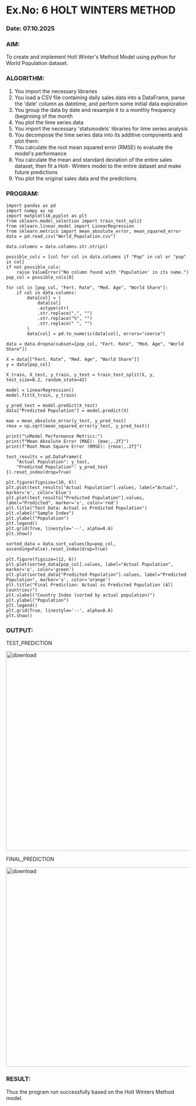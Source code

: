 # Ex.No: 6               HOLT WINTERS METHOD
### Date: 07.10.2025

### AIM:
To create and implement Holt Winter's Method Model using python for World Population dataset.
### ALGORITHM:
1. You import the necessary libraries
2. You load a CSV file containing daily sales data into a DataFrame, parse the 'date' column as
datetime, and perform some initial data exploration
3. You group the data by date and resample it to a monthly frequency (beginning of the month
4. You plot the time series data
5. You import the necessary 'statsmodels' libraries for time series analysis
6. You decompose the time series data into its additive components and plot them:
7. You calculate the root mean squared error (RMSE) to evaluate the model's performance
8. You calculate the mean and standard deviation of the entire sales dataset, then fit a Holt-
Winters model to the entire dataset and make future predictions
9. You plot the original sales data and the predictions
### PROGRAM:
```
import pandas as pd
import numpy as np
import matplotlib.pyplot as plt
from sklearn.model_selection import train_test_split
from sklearn.linear_model import LinearRegression
from sklearn.metrics import mean_absolute_error, mean_squared_error
data = pd.read_csv("World_Population.csv")

data.columns = data.columns.str.strip()

possible_cols = [col for col in data.columns if "Pop" in col or "pop" in col]
if not possible_cols:
    raise ValueError("No column found with 'Population' in its name.")
pop_col = possible_cols[0]

for col in [pop_col, "Fert. Rate", "Med. Age", "World Share"]:
    if col in data.columns:
        data[col] = (
            data[col]
            .astype(str)
            .str.replace(",", "")
            .str.replace("%", "")
            .str.replace(" ", "")
        )
        data[col] = pd.to_numeric(data[col], errors="coerce")

data = data.dropna(subset=[pop_col, "Fert. Rate", "Med. Age", "World Share"])

X = data[["Fert. Rate", "Med. Age", "World Share"]]
y = data[pop_col]

X_train, X_test, y_train, y_test = train_test_split(X, y, test_size=0.2, random_state=42)

model = LinearRegression()
model.fit(X_train, y_train)

y_pred_test = model.predict(X_test)
data["Predicted Population"] = model.predict(X)

mae = mean_absolute_error(y_test, y_pred_test)
rmse = np.sqrt(mean_squared_error(y_test, y_pred_test))

print("\nModel Performance Metrics:")
print(f"Mean Absolute Error (MAE): {mae:,.2f}")
print(f"Root Mean Square Error (RMSE): {rmse:,.2f}")

test_results = pd.DataFrame({
    "Actual Population": y_test,
    "Predicted Population": y_pred_test
}).reset_index(drop=True)

plt.figure(figsize=(10, 6))
plt.plot(test_results["Actual Population"].values, label="Actual", marker='o', color='blue')
plt.plot(test_results["Predicted Population"].values, label="Predicted", marker='x', color='red')
plt.title("Test Data: Actual vs Predicted Population")
plt.xlabel("Sample Index")
plt.ylabel("Population")
plt.legend()
plt.grid(True, linestyle='--', alpha=0.6)
plt.show()

sorted_data = data.sort_values(by=pop_col, ascending=False).reset_index(drop=True)

plt.figure(figsize=(12, 6))
plt.plot(sorted_data[pop_col].values, label="Actual Population", marker='o', color='green')
plt.plot(sorted_data["Predicted Population"].values, label="Predicted Population", marker='x', color='orange')
plt.title("Final Prediction: Actual vs Predicted Population (All Countries)")
plt.xlabel("Country Index (sorted by actual population)")
plt.ylabel("Population")
plt.legend()
plt.grid(True, linestyle='--', alpha=0.6)
plt.show()
```

### OUTPUT:

TEST_PREDICTION

<img width="846" height="545" alt="download" src="https://github.com/user-attachments/assets/f3822f71-6b4e-47a0-989d-d4c467386edf" />


FINAL_PREDICTION

<img width="1001" height="545" alt="download" src="https://github.com/user-attachments/assets/7a39637c-706c-4997-80b0-53701cd51fa9" />

### RESULT:
Thus the program run successfully based on the Holt Winters Method model.
